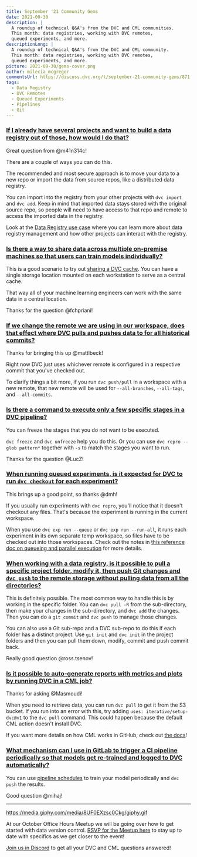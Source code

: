 ```yaml
---
title: September '21 Community Gems
date: 2021-09-30
description: |
  A roundup of technical Q&A's from the DVC and CML communities.
  This month: data registries, working with DVC remotes,
  queued experiments, and more.
descriptionLong: |
  A roundup of technical Q&A's from the DVC and CML community.
  This month: data registries, working with DVC remotes,
  queued experiments, and more.
picture: 2021-09-30/gems-cover.png
author: milecia_mcgregor
commentsUrl: https://discuss.dvc.org/t/september-21-community-gems/871
tags:
  - Data Registry
  - DVC Remotes
  - Queued Experiments
  - Pipelines
  - Git
---
```


### [If I already have several projects and want to build a data registry out of those, how would I do that?](https://discord.com/channels/485586884165107732/563406153334128681/879651401318400021)

Great question from @m41n314c!

There are a couple of ways you can do this.

The recommended and most secure approach is to move your data to a new repo or
import the data from source repos, like a distributed data registry.

You can import into the registry from your other projects with `dvc import` and
`dvc add`. Keep in mind that imported data stays stored with the original source
repo, so people will need to have access to that repo and remote to access the
imported data in the registry.

Look at the
[Data Registry use case](https://dvc.org/doc/use-cases/data-registries) where
you can learn more about data registry management and how other projects can
interact with the registry.

### [Is there a way to share data across multiple on-premise machines so that users can train models individually?](https://discord.com/channels/485586884165107732/563406153334128681/879718738163826698)

This is a good scenario to try out
[sharing a DVC cache](https://dvc.org/doc/use-cases/fast-data-caching-hub). You
can have a single storage location mounted on each workstation to serve as a
central cache.

That way all of your machine learning engineers can work with the same data in a
central location.

Thanks for the question @fchpriani!

### [If we change the remote we are using in our workspace, does that effect where DVC pulls and pushes data to for all historical commits?](https://discord.com/channels/485586884165107732/563406153334128681/882951655979622400)

Thanks for bringing this up @mattlbeck!

Right now DVC just uses whichever remote is configured in a respective commit
that you've checked out.

To clarify things a bit more, if you run `dvc push/pull` in a workspace with a
new remote, that new remote will be used for `--all-branches`, `--all-tags`, and
`--all-commits`.

### [Is there a command to execute only a few specific stages in a DVC pipeline?](https://discord.com/channels/485586884165107732/485596304961962003/888054401640562698)

You can freeze the stages that you do not want to be executed.

`dvc freeze` and `dvc unfreeze` help you do this. Or you can use
`dvc repro --glob pattern*` together with `-s` to match the stages you want to
run.

Thanks for the question @LucZ!

### [When running queued experiments, is it expected for DVC to run `dvc checkout` for each experiment?](https://discord.com/channels/485586884165107732/485596304961962003/883144885417431081)

This brings up a good point, so thanks @dmh!

If you usually run experiments with `dvc repro`, you'll notice that it doesn't
checkout any files. That's because the experiment is running in the current
workspace.

When you use `dvc exp run --queue` or `dvc exp run --run-all`, it runs each
experiment in its own separate temp workspace, so files have to be checked out
into those workspaces. Check out the notes in
[this reference doc on queueing and parallel execution](https://dvc.org/doc/command-reference/exp/run#queueing-and-parallel-execution)
for more details.

### [When working with a data registry, is it possible to pull a specific project folder, modify it, then push Git changes and `dvc push` to the remote storage without pulling data from all the directories?](https://discord.com/channels/485586884165107732/485596304961962003/887427010044002345)

This is definitely possible. The most common way to handle this is by working in
the specific folder. You can `dvc pull -R` from the sub-directory, then make
your changes in the sub-directory, and `dvc add` the changes. Then you can do a
`git commit` and `dvc push` to manage those changes.

You can also use a Git sub-repo and a DVC sub-repo to do this if each folder has
a distinct project. Use `git init` and `dvc init` in the project folders and
then you can pull them down, modify, commit and push commit back.

Really good question @ross.tsenov!

### [Is it possible to auto-generate reports with metrics and plots by running DVC in a CML job?](https://discord.com/channels/485586884165107732/728693131557732403/877072469188575262)

Thanks for asking @Masmoudi!

When you need to retrieve data, you can run `dvc pull` to get it from the S3
bucket. If you run into an error with this, try adding
`uses: iterative/setup-dvc@v1` to the `dvc pull` command. This could happen
because the default CML action doesn't install DVC.

If you want more details on how CML works in GitHub, check out
[the docs](https://cml.dev/doc/start/github#the-cml-github-action)!

### [What mechanism can I use in GitLab to trigger a CI pipeline periodically so that models get re-trained and logged to DVC automatically?](https://discord.com/channels/485586884165107732/728693131557732403/887306645883990037)

You can use
[pipeline schedules](https://docs.gitlab.com/ee/ci/pipelines/schedules.html) to
train your model periodically and `dvc push` the results.

Good question @mihaj!

---

https://media.giphy.com/media/8UF0EXzsc0Ckg/giphy.gif

At our October Office Hours Meetup we will be going over how to get started with
data version control.
[RSVP for the Meetup here](https://www.meetup.com/DVC-Community-Virtual-Meetups/events/280814318/)
to stay up to date with specifics as we get closer to the event!

[Join us in Discord](https://discord.com/invite/dvwXA2N) to get all your DVC and
CML questions answered!
